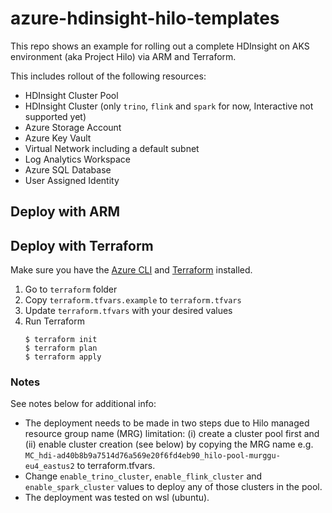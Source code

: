 # azure-hdinsight-hilo-templates

This repo shows an example for rolling out a complete HDInsight on AKS environment (aka Project Hilo) via ARM and Terraform.

This includes rollout of the following resources:

- HDInsight Cluster Pool
- HDInsight Cluster (only `trino`,  `flink` and `spark` for now, Interactive not supported yet)
- Azure Storage Account
- Azure Key Vault
- Virtual Network including a default subnet
- Log Analytics Workspace
- Azure SQL Database
- User Assigned Identity

## Deploy with ARM

## Deploy with Terraform

Make sure you have the [Azure CLI](https://docs.microsoft.com/cli/azure/install-azure-cli) and [Terraform](https://www.terraform.io/downloads.html) installed. 

1. Go to `terraform` folder
2. Copy `terraform.tfvars.example` to `terraform.tfvars`
3. Update `terraform.tfvars` with your desired values
4. Run Terraform
    ```console
    $ terraform init
    $ terraform plan
    $ terraform apply
    ```
    
### Notes
See notes below for additional info:

- The deployment needs to be made in two steps due to Hilo managed resource group name (MRG) limitation: (i) create a cluster pool first and (ii) enable cluster creation (see below) by copying the MRG name e.g. `MC_hdi-ad40b8b9a7514d76a569e20f6fd4eb90_hilo-pool-murggu-eu4_eastus2` to terraform.tfvars.
- Change `enable_trino_cluster`, `enable_flink_cluster` and `enable_spark_cluster` values to deploy any of those clusters in the pool.
- The deployment was tested on wsl (ubuntu).
